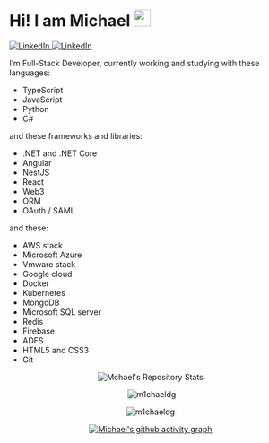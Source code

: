 <h1> Hi! I am Michael <img src = "https://raw.githubusercontent.com/MartinHeinz/MartinHeinz/master/wave.gif" width = 30px> </h1>

<a href="https://www.linkedin.com/in/iammichaeldg/" target="_blank">
    <img alt="LinkedIn" src="https://img.shields.io/badge/LinkedIn-0077B5?style=for-the-badge&logo=linkedin&logoColor=white">
</a>

<a href="https://www.linkedin.com/in/iammichaeldg/" target="_blank">
    <img alt="LinkedIn" src="https://img.shields.io/badge/iammichaeldg@gmail.com-black?style=for-the-badge&logo=gmail&logoColor=red">
</a>

I’m Full-Stack Developer, currently working and studying with these languages:

- TypeScript
- JavaScript
- Python
- C#

and these frameworks and libraries:

- .NET and .NET Core
- Angular
- NestJS
- React
- Web3
- ORM
- OAuth / SAML

and these:

- AWS stack
- Microsoft Azure
- Vmware stack
- Google cloud
- Docker
- Kubernetes
- MongoDB
- Microsoft SQL server
- Redis
- Firebase
- ADFS
- HTML5 and CSS3
- Git

<div align="center">

![Mchael's Repository Stats](https://github-readme-stats.vercel.app/api/top-langs/?username=m1chaeldg)

<p>&nbsp;<img src="https://github-readme-stats.vercel.app/api?username=m1chaeldg&show_icons=true&locale=en" alt="m1chaeldg" /></p>

<p><img src="https://github-readme-streak-stats.herokuapp.com/?user=m1chaeldg&" alt="m1chaeldg" /></p>

[![Michael's github activity graph](https://activity-graph.herokuapp.com/graph?username=m1chaeldg&theme=github)](https://github.com/m1chaeldg)

</div>
